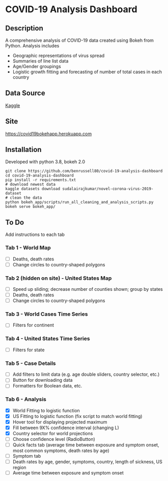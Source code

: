 # COVID-19 Analysis Dashboard
## Description
A comprehensive analysis of COVID-19 data created using Bokeh from Python. Analysis includes
- Geographic representations of virus spread
- Summaries of line list data
- Age/Gender groupings
- Logistic growth fitting and forecasting of number of total cases in each country

## Data Source
[Kaggle](https://www.kaggle.com/sudalairajkumar/novel-corona-virus-2019-dataset#time_series_covid_19_deaths.csv)

## Site
https://covid19bokehapp.herokuapp.com

## Installation
Developed with python 3.8, bokeh 2.0

    git clone https://github.com/benrussell80/covid-19-analysis-dashboard
    cd covid-19-analysis-dashboard
    pip install -r requirements.txt
    # download newest data
    kaggle datasets download sudalairajkumar/novel-corona-virus-2019-dataset
    # clean the data
    python bokeh_app/scripts/run_all_cleaning_and_analysis_scripts.py 
    bokeh serve bokeh_app/

## To Do
Add instructions to each tab

### Tab 1 - World Map
- [ ] Deaths, death rates
- [ ] Change circles to country-shaped polygons

### Tab 2 (hidden on site) - United States Map
- [ ] Speed up sliding; decrease number of counties shown; group by states
- [ ] Deaths, death rates
- [ ] Change circles to country-shaped polygons

### Tab 3 - World Cases Time Series
- [ ] Filters for continent

### Tab 4 - United States Time Series
- [ ] Filters for state

### Tab 5 - Case Details
- [ ] Add filters to limit data (e.g. age double sliders, country selector, etc.)
- [ ] Button for downloading data
- [ ] Formatters for Boolean data, etc.

### Tab 6 - Analysis
- [x] World Fitting to logistic function
- [x] US Fitting to logistic function (fix script to match world fitting)
- [x] Hover tool for displaying projected maximum
- [x] Fill between 9X% confidence interval (changing L)
- [x] Country selector for world projections
- [ ] Choose confidence level (RadioButton)
- [ ] Quick facts tab (average time between exposure and symptom onset, most common symptoms, death rates by age)
- [ ] Symptom tab
- [ ] Death rates by age, gender, symptoms, country, length of sickness, US region
- [ ] Average time between exposure and symptom onset